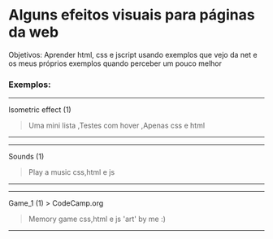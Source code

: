 # Alguns efeitos visuais para páginas da web

Objetivos: Aprender html, css e jscript usando exemplos que vejo da net e os meus próprios exemplos quando perceber um pouco melhor

### Exemplos:
------------------------------------------------------------------------------------------
Isometric effect (1)
  > Uma mini lista
  > ,Testes com hover 
  > ,Apenas css e html
------------------------------------------------------------------------------------------
------------------------------------------------------------------------------------------
Sounds (1)
  > Play a music
  > css,html e js
------------------------------------------------------------------------------------------
------------------------------------------------------------------------------------------
Game_1 (1) > CodeCamp.org
  > Memory game
  > css,html e js
  > 'art' by me :)
------------------------------------------------------------------------------------------

